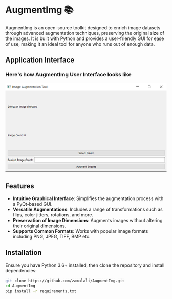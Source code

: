 # AugmentImg 📚

AugmentImg is an open-source toolkit designed to enrich image datasets through advanced augmentation techniques, preserving the original size of the images. It is built with Python and provides a user-friendly GUI for ease of use, making it an ideal tool for anyone who runs out of enough data.

## Application Interface

### Here's how AugmentImg User Interface looks like

![AugmentImg UI](images/ui.png)

## Features

- **Intuitive Graphical Interface**: Simplifies the augmentation process with a PyQt-based GUI.
- **Versatile Augmentations**: Includes a range of transformations such as flips, color jitters, rotations, and more.
- **Preservation of Image Dimensions**: Augments images without altering their original dimensions.
- **Supports Common Formats**: Works with popular image formats including PNG, JPEG, TIFF, BMP etc.

## Installation

Ensure you have Python 3.6+ installed, then clone the repository and install dependencies:

```bash
git clone https://github.com/zamalali/AugmentImg.git
cd AugmentImg
pip install -r requirements.txt
